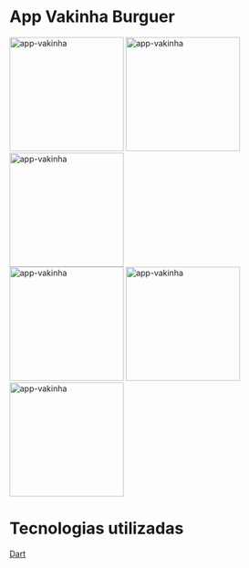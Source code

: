 # App Vakinha Burguer


<div class="box">
  <img width="200" src="https://i.ibb.co/rt3n43V/app1-resized.png" alt="app-vakinha"> 
    <span>  </span>
    <img width="200" src="https://i.ibb.co/SyNMMTX/app2-resized.png" alt="app-vakinha"> 
    <span>  </span>
    <img width="200" src="https://i.ibb.co/dgbB4HW/app3-resized.png" alt="app-vakinha">
</div>
<div class="box">
  <img width="200" src="https://i.ibb.co/6HXkJbd/app4-resized.png" alt="app-vakinha"> 
    <span>  </span>
    <img width="200" src="https://i.ibb.co/fkX0dJL/app5-resized.png" alt="app-vakinha"> 
    <span>  </span>
    <img width="200" src="https://i.ibb.co/ZhhDFBt/app6-resized.png" alt="app-vakinha">
</div>

# Tecnologias utilizadas

<a href="[https://www.homehost.com.br](https://dart.dev/)/">Dart</a></p>
